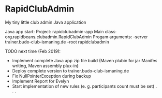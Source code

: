 RapidClubAdmin
==============

My tiny little club admin Java application

Java app start:
Project: rapidclubadmin-app
Main class: org.rapidbeans.clubadmin.RapidClubAdmin
Progam arguments: -server trainer.budo-club-ismaning.de -root rapidclubadmin

TODO next time (Feb 2019):
- Implement complete Java app zip file build (Maven  plubin for jar Manifes writing, Maven assembly plux-in)
- Deploy complete version to trainer.budo-club-ismaning.de
- Fix NullPointerException during backup
- Implement Report for Evelyn
- Start implementation of new rules (e. g. participants count must be set)
. . .
